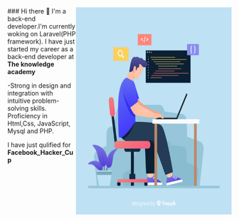 
<img align="right"  src="2842579.jpg"  height="465px" width="350px">
### Hi there 👋
I'm a back-end developer.I'm currently woking on Laravel(PHP framework).
I have just started my career as a back-end developer at
<strong>The knowledge academy</strong>

-Strong in design and integration with intuitive problem-solving skills.
Proficiency in Html,Css, JavaScript, Mysql and PHP.

I have just qulified for <strong>Facebook_Hacker_Cup</p>

